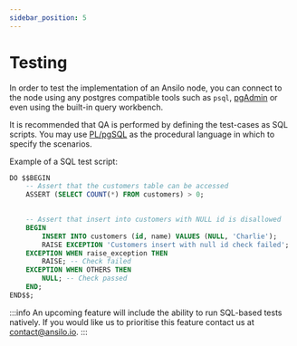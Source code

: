 ```yaml
---
sidebar_position: 5
---
```


# Testing

In order to test the implementation of an Ansilo node, you can connect to the node using
any postgres compatible tools such as `psql`, [pgAdmin](https://www.pgadmin.org/) or even
using the built-in query workbench.

It is recommended that QA is performed by defining the test-cases as SQL scripts.
You may use [PL/pgSQL](https://www.postgresql.org/current/plpgsql.html) as the procedural language in
which to specify the scenarios.

Example of a SQL test script:

```sql
DO $$BEGIN
    -- Assert that the customers table can be accessed
    ASSERT (SELECT COUNT(*) FROM customers) > 0;

    
    -- Assert that insert into customers with NULL id is disallowed
    BEGIN
        INSERT INTO customers (id, name) VALUES (NULL, 'Charlie');
        RAISE EXCEPTION 'Customers insert with null id check failed'; 
    EXCEPTION WHEN raise_exception THEN
        RAISE; -- Check failed
    EXCEPTION WHEN OTHERS THEN
        NULL; -- Check passed
    END;
END$$;
```

:::info
An upcoming feature will include the ability to run SQL-based tests natively.
If you would like us to prioritise this feature contact us at [contact@ansilo.io](mailto:contact@ansilo.io).
:::